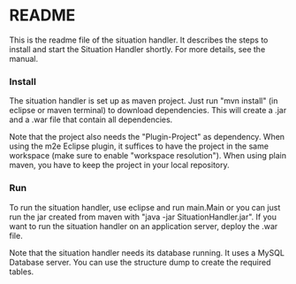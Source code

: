 # README #

This is the readme file of the situation handler. It describes the steps to install and start the Situation Handler shortly. For more details, see the manual.


### Install ###

The situation handler is set up as maven project. Just run "mvn install" (in eclipse or maven terminal) to download dependencies. This will create a .jar and a .war file that contain all dependencies.

Note that the project also needs the "Plugin-Project" as dependency. When using the m2e Eclipse plugin, it suffices to have the project in the same workspace (make sure to enable "workspace resolution"). When using plain maven, you have to keep the project in your local repository.

### Run ###

To run the situation handler, use eclipse and run main.Main or you can just run the jar created from maven with "java -jar SituationHandler.jar". If you want to run the situation handler on an application server, deploy the .war file.

Note that the situation handler needs its database running. It uses a MySQL Database server. You can use the structure dump to create the required tables.